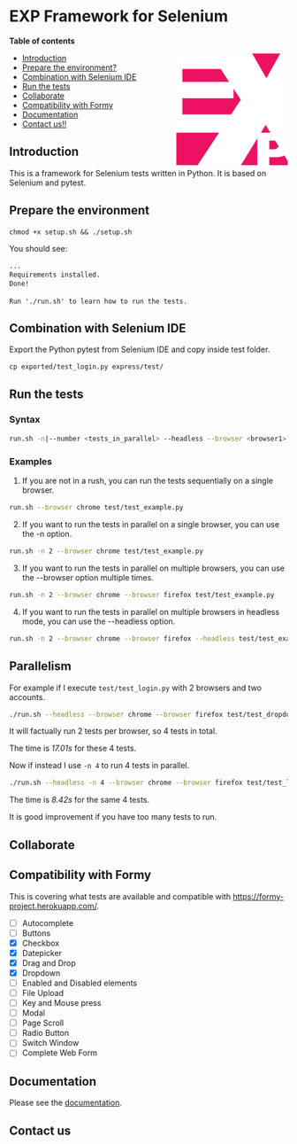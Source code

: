 # EXP Framework for Selenium

**Table of contents**

<img src="doc/express.png" width="202" height="202" border=0 align="right">

<!-- TOC depthfrom:1 insertanchor:false orderedlist:false -->

- [Introduction](#introduction)
- [Prepare the environment?](#prepare-the-environment)
- [Combination with Selenium IDE](#combination-with-selenium-ide)
- [Run the tests](#run-the-tests)
- [Collaborate](#collaborate)
- [Compatibility with Formy](#compatibility-with-formy)
- [Documentation](#documentation)
- [Contact us!!](#contact-us)

<!-- /TOC -->

## Introduction

This is a framework for Selenium tests written in Python. It is based on Selenium and pytest.

## Prepare the environment

```text
chmod +x setup.sh && ./setup.sh
```
You should see:

```text
...
Requirements installed.
Done!

Run './run.sh' to learn how to run the tests.
```

## Combination with Selenium IDE

Export the Python pytest from Selenium IDE and copy inside test folder.

```text
cp exported/test_login.py express/test/
```

## Run the tests

### Syntax

```bash
run.sh -n|--number <tests_in_parallel> --headless --browser <browser1> --browser <browser2> <test_file.py>
```
### Examples
1. If you are not in a rush, you can run the tests sequentially on a single browser.
```bash
run.sh --browser chrome test/test_example.py
```
2. If you want to run the tests in parallel on a single browser, you can use the -n option.

```bash
run.sh -n 2 --browser chrome test/test_example.py
```
3. If you want to run the tests in parallel on multiple browsers, you can use the --browser option multiple times.
```bash
run.sh -n 2 --browser chrome --browser firefox test/test_example.py
```
4. If you want to run the tests in parallel on multiple browsers in headless mode, you can use the --headless option.
```bash
run.sh -n 2 --browser chrome --browser firefox --headless test/test_example.py
```

## Parallelism

For example if I execute `test/test_login.py` with 2 browsers and two accounts.

```bash
./run.sh --headless --browser chrome --browser firefox test/test_dropdown.py
```
It will factually run 2 tests per browser, so 4 tests in total.

The time is *17.01s* for these 4 tests. 

Now if instead I use `-n 4` to run 4 tests in parallel.

```bash
./run.sh --headless -n 4 --browser chrome --browser firefox test/test_login.py
```

The time is *8.42s* for the same 4 tests.

It is good improvement if you have too many tests to run.

## Collaborate

## Compatibility with Formy
This is covering what tests are available and compatible with https://formy-project.herokuapp.com/.

- [ ] Autocomplete
- [ ] Buttons
- [x] Checkbox
- [x] Datepicker
- [x] Drag and Drop
- [x] Dropdown
- [ ] Enabled and Disabled elements
- [ ] File Upload
- [ ] Key and Mouse press
- [ ] Modal
- [ ] Page Scroll
- [ ] Radio Button
- [ ] Switch Window
- [ ] Complete Web Form

## Documentation

Please see the [documentation](doc/DOCUMENTATION.md).

## Contact us